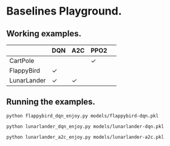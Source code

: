 # Baselines Playground.

## Working examples.

|             | DQN | A2C | PPO2 |   |
|-------------|-----|-----|------|---|
| CartPole    |     |     | ✓    |   |
| FlappyBird  | ✓   |     |      |   |
| LunarLander | ✓   | ✓   |      |   |


## Running the examples.

```
python flappybird_dqn_enjoy.py models/flappybird-dqn.pkl
```


```
python lunarlander_dqn_enjoy.py models/lunarlander-dqn.pkl
```

```
python lunarlander_a2c_enjoy.py models/lunarlander-a2c.pkl
```